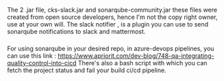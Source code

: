 The 2 .jar file, cks-slack.jar and sonarqube-community.jar these files were created from open source developers, hence I'm not the copy right owner, use 
at your own will. The slack notifier , is a plugin you can use to send sonarqube notifications to slack and mattermost.

### 
For using sonarqube in your desired repo, in azure-devops pipelines, you can use this link : https://www.apriorit.com/dev-blog/748-qa-integrating-quality-control-into-cicd
There's also a bash script with which you can fetch the project status and fail your build ci/cd pipeline.

